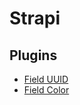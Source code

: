 # Strapi

## Plugins

- [Field UUID](packages/strapi-plugin-field-uuid)
- [Field Color](packages/strapi-plugin-field-color)

